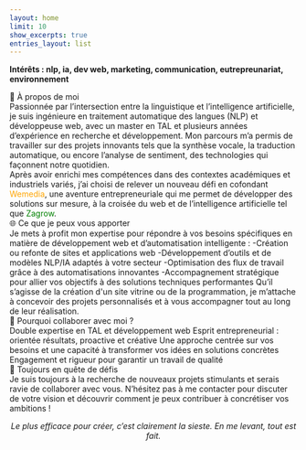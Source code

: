 ```yaml
---
layout: home
limit: 10
show_excerpts: true
entries_layout: list
---
```




**Intérêts : nlp, ia, dev web, marketing, communication, eutrepreunariat, environnement**

🌟 À propos de moi <br>
Passionnée par l’intersection entre la linguistique et l’intelligence artificielle, je suis ingénieure en traitement automatique des langues (NLP) et développeuse web, avec un master en TAL et plusieurs années d’expérience en recherche et développement. Mon parcours m’a permis de travailler sur des projets innovants tels que la synthèse vocale, la traduction automatique, ou encore l’analyse de sentiment, des technologies qui façonnent notre quotidien.
<br>
Après avoir enrichi mes compétences dans des contextes académiques et industriels variés, j’ai choisi de relever un nouveau défi en cofondant <a href="https://agence-wemedia.fr/" style="color:orange; text-decoration:none;">Wemedia</a>, une aventure entrepreneuriale qui me permet de développer des solutions sur mesure, à la croisée du web et de l’intelligence artificielle tel que <a href="https://www.zagrow.fr/" style="color:green; text-decoration:none;">Zagrow</a>.
<br>
🌐 Ce que je peux vous apporter <br>
Je mets à profit mon expertise pour répondre à vos besoins spécifiques en matière de développement web et d’automatisation intelligente :
-Création ou refonte de sites et applications web
-Développement d’outils et de modèles NLP/IA adaptés à votre secteur
-Optimisation des flux de travail grâce à des automatisations innovantes
-Accompagnement stratégique pour allier vos objectifs à des solutions techniques performantes
Qu’il s’agisse de la création d'un site vitrine ou de la programmation, je m’attache à concevoir des projets personnalisés et à vous accompagner tout au long de leur réalisation.
<br>
🚀 Pourquoi collaborer avec moi ? <br>
Double expertise en TAL et développement web
Esprit entrepreneurial : orientée résultats, proactive et créative
Une approche centrée sur vos besoins et une capacité à transformer vos idées en solutions concrètes
Engagement et rigueur pour garantir un travail de qualité
<br>
🌟 Toujours en quête de défis <br>
Je suis toujours à la recherche de nouveaux projets stimulants et serais ravie de collaborer avec vous. N’hésitez pas à me contacter pour discuter de votre vision et découvrir comment je peux contribuer à concrétiser vos ambitions !
<br>
<p align="center"><i>Le plus efficace pour créer, c’est clairement la sieste. En me levant, tout est fait.</i></p>

